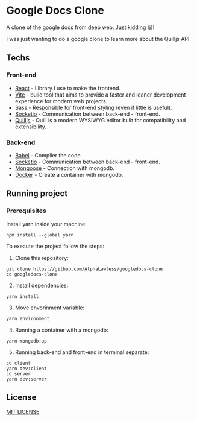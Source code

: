 # Google Docs Clone

A clone of the google docs from deep web. Just kidding 😆!

I was just wanting to do a google clone to learn more about the Quilljs API.

## Techs
### Front-end
- [React](https://reactjs.org) - Library I use to make the frontend.
- [Vite](https://vitejs.dev) - build tool that aims to provide a faster and leaner development experience for modern web projects.
- [Sass](https://sass-lang.com) - Responsible for front-end styling (even if little is useful).
- [Socketio](https://socket.io) - Communication between back-end - front-end.
- [Quilljs](https://quilljs.com/docs/quickstart/) - Quill is a modern WYSIWYG editor built for compatibility and extensibility.

### Back-end

- [Babel](https://babeljs.io) - Compiler the code.
- [Socketio](https://socket.io) - Communication between back-end - front-end.
- [Mongoose](https://mongoosejs.com) - Connection with mongodb.
- [Docker](https://www.docker.com) - Create a container with mongodb.
## Running project

### Prerequisites

Install yarn inside your machine:
```
npm install --global yarn
```

To execute the project follow the steps:

1. Clone this repository:
```
git clone https://github.com/AlphaLawless/googledocs-clone
cd googledocs-clone
```
2. Install dependencies:
```
yarn install
```
3. Move envorinment variable:
```
yarn environment
```
4. Running a container with a mongodb:
```
yarn mongodb:up
```
5. Running back-end and front-end in terminal separate:
```
cd client
yarn dev:client
cd server
yarn dev:server
```
## License

[MIT LICENSE](./LICENSE)

